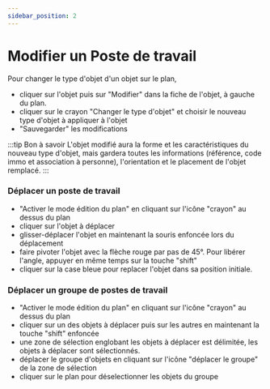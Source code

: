 ```yaml
---
sidebar_position: 2
---
```

# Modifier un Poste de travail

Pour changer le type d'objet d'un objet sur le plan,

-   cliquer sur l'objet puis sur "Modifier" dans la fiche de l'objet, à gauche du plan.
-   cliquer sur le crayon "Changer le type d'objet" et choisir le nouveau type d'objet à appliquer à l'objet
-   "Sauvegarder" les modifications

:::tip Bon à savoir
L'objet modifié aura la forme et les caractéristiques du nouveau type d'objet, mais gardera toutes les informations (référence, code immo et association à personne), l'orientation et le placement de l'objet remplacé.
:::

### Déplacer un poste de travail

-   "Activer le mode édition du plan" en cliquant sur l'icône "crayon" au dessus du plan
-   cliquer sur l'objet à déplacer
-   glisser-déplacer l'objet en maintenant la souris enfoncée lors du déplacement
-   faire pivoter l'objet avec la flèche rouge par pas de 45°. Pour libérer l'angle, appuyer en même temps sur la touche "shift"
-   cliquer sur la case bleue pour replacer l'objet dans sa position initiale.



### Déplacer un groupe de postes de travail

-   "Activer le mode édition du plan" en cliquant sur l'icône "crayon" au dessus du plan
-   cliquer sur un des objets à déplacer puis sur les autres en maintenant la touche "shift" enfoncée
-   une zone de sélection englobant les objets à déplacer est délimitée, les objets à déplacer sont sélectionnés.
-   déplacer le groupe d'objets en cliquant sur l'icône "déplacer le groupe" de la zone de sélection
-   cliquer sur le plan pour déselectionner les objets du groupe
